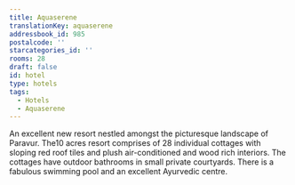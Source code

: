 ```yaml
---
title: Aquaserene
translationKey: aquaserene
addressbook_id: 985
postalcode: ''
starcategories_id: ''
rooms: 28
draft: false
id: hotel
type: hotels
tags:
  - Hotels
  - Aquaserene
---
```

An excellent new resort nestled amongst the picturesque landscape of Paravur. The10 acres resort comprises of 28 individual cottages with sloping red roof tiles and plush air-conditioned and wood rich interiors. The cottages have outdoor bathrooms in small private courtyards. There is a fabulous swimming pool and an excellent Ayurvedic centre.